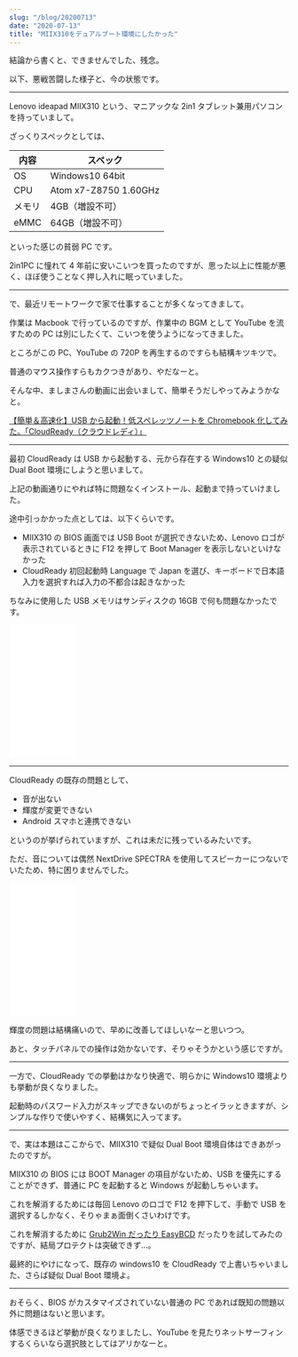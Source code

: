 ```yaml
---
slug: "/blog/20200713"
date: "2020-07-13"
title: "MIIX310をデュアルブート環境にしたかった"
---
```


結論から書くと、できませんでした、残念。

以下、悪戦苦闘した様子と、今の状態です。

---

Lenovo ideapad MIIX310 という、マニアックな 2in1 タブレット兼用パソコンを持っていまして。

ざっくりスペックとしては、

| 内容   | スペック              |
| ------ | --------------------- |
| OS     | Windows10 64bit       |
| CPU    | Atom x7-Z8750 1.60GHz |
| メモリ | 4GB（増設不可）       |
| eMMC   | 64GB（増設不可）      |

といった感じの貧弱 PC です。

2in1PC に憧れて 4 年前に安いこいつを買ったのですが、思った以上に性能が悪く、ほぼ使うことなく押し入れに眠っていました。

---

で、最近リモートワークで家で仕事することが多くなってきまして。

作業は Macbook で行っているのですが、作業中の BGM として YouTube を流すための PC は別にしたくて、こいつを使うようになってきました。

ところがこの PC、YouTube の 720P を再生するのですらも結構キツキツで。

普通のマウス操作すらもカクつきがあり、やだなーと。

そんな中、ましまさんの動画に出会いまして、簡単そうだしやってみようかなと。

[【簡単＆高速化】USB から起動！低スペレッツノートを Chromebook 化してみた。「CloudReady（クラウドレディ）」](https://www.youtube.com/watch?v=H4QkO9ByvLY&t=0s)

---

最初 CloudReady は USB から起動する、元から存在する Windows10 との疑似 Dual Boot 環境にしようと思いまして。

上記の動画通りにやれば特に問題なくインストール、起動まで持っていけました。

途中引っかかった点としては、以下くらいです。

- MIIX310 の BIOS 画面では USB Boot が選択できないため、Lenovo ロゴが表示されているときに F12 を押して Boot Manager を表示しないといけなかった
- CloudReady 初回起動時 Language で Japan を選び、キーボードで日本語入力を選択すれば入力の不都合は起きなかった

ちなみに使用した USB メモリはサンディスクの 16GB で何も問題なかったです。

<iframe style="width:120px;height:240px;" marginwidth="0" marginheight="0" scrolling="no" frameborder="0" src="//rcm-fe.amazon-adsystem.com/e/cm?lt1=_blank&bc1=000000&IS2=1&bg1=FFFFFF&fc1=000000&lc1=0000FF&t=piro09190c-22&language=ja_JP&o=9&p=8&l=as4&m=amazon&f=ifr&ref=as_ss_li_til&asins=B07KGSCQFC&linkId=118ca74cd411a24db261a8f30aa064b5"></iframe>

---

CloudReady の既存の問題として、

- 音が出ない
- 輝度が変更できない
- Android スマホと連携できない

というのが挙げられていますが、これは未だに残っているみたいです。

ただ、音については偶然 NextDrive SPECTRA を使用してスピーカーにつないでいたため、特に困りませんでした。

<iframe style="width:120px;height:240px;" marginwidth="0" marginheight="0" scrolling="no" frameborder="0" src="//rcm-fe.amazon-adsystem.com/e/cm?lt1=_blank&bc1=000000&IS2=1&bg1=FFFFFF&fc1=000000&lc1=0000FF&t=piro09190c-22&language=ja_JP&o=9&p=8&l=as4&m=amazon&f=ifr&ref=as_ss_li_til&asins=B06W57H2K9&linkId=ac5dd813bd115b861d8eff62a41b426f"></iframe>

輝度の問題は結構痛いので、早めに改善してほしいなーと思いつつ。

あと、タッチパネルでの操作は効かないです、そりゃそうかという感じですが。

---

一方で、CloudReady での挙動はかなり快適で、明らかに Windows10 環境よりも挙動が良くなりました。

起動時のパスワード入力がスキップできないのがちょっとイラッときますが、シンプルな作りで使いやすく、結構気に入ってます。

---

で、実は本題はここからで、MIIX310 で疑似 Dual Boot 環境自体はできあがったのですが。

MIIX310 の BIOS には BOOT Manager の項目がないため、USB を優先にすることができず、普通に PC を起動すると Windows が起動しちゃいます。

これを解消するためには毎回 Lenovo のロゴで F12 を押下して、手動で USB を選択するしかなく、そりゃまぁ面倒くさいわけです。

これを解消するために [Grub2Win だったり EasyBCD](https://www.geckoandfly.com/32417/dual-boot-windows-linux/) だったりを試してみたのですが、結局プロテクトは突破できず…。

最終的にやけになって、既存の windows10 を CloudReady で上書いちゃいました、さらば疑似 Dual Boot 環境よ。

---

おそらく、BIOS がカスタマイズされていない普通の PC であれば既知の問題以外に問題はないと思います。

体感できるほど挙動が良くなりましたし、YouTube を見たりネットサーフィンするくらいなら選択肢としてはアリかなーと。
